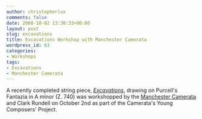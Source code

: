 ```yaml
---
author: christopherlux
comments: false
date: 2008-10-02 13:30:33+00:00
layout: post
slug: excavations
title: Excavations Workshop with Manchester Camerata
wordpress_id: 63
categories:
- Workshops
tags:
- Excavations
- Manchester Camerata
---
```


A recently completed string piece, [_Excavations_](/2009/03/excavations-2/), drawing on Purcell's Fantazia in A minor (Z. 740) was workshopped by the [Manchester Camerata](http://www.manchestercamerata.com/) and Clark Rundell on October 2nd as part of the Camerata's Young Composers' Project.
